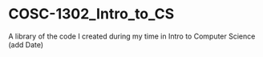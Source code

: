 # COSC-1302_Intro_to_CS
A library of the code I created during my time in Intro to Computer Science (add Date)
